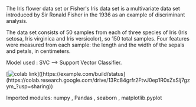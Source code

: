 The Iris flower data set or Fisher's Iris data set is a multivariate data set introduced by Sir Ronald Fisher in the 1936 as an example of discriminant analysis.

The data set consists of 50 samples from each of three species of Iris (Iris setosa, Iris virginica and Iris versicolor), so 150 total samples.
Four features were measured from each sample: the length and the width of the sepals and petals, in centimeters.

Model used : SVC --> Support Vector Classifier.

[![colab link]([https://example.com/build/status](https://colab.research.google.com/drive/13Rc84grfr2FtvJ0ep1R0sZsSlj7gzym_?usp=sharing))]([https://example.com/build/status](https://colab.research.google.com/drive/13Rc84grfr2FtvJ0ep1R0sZsSlj7gzym_?usp=sharing))



Imported modules:
numpy , Pandas , seaborn , matplotlib.pyplot


